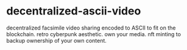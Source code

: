 # decentralized-ascii-video
 decentralized facsimile video sharing encoded to ASCII to fit on the blockchain. retro cyberpunk aesthetic. own your media. nft minting to backup ownership of your own content. 
